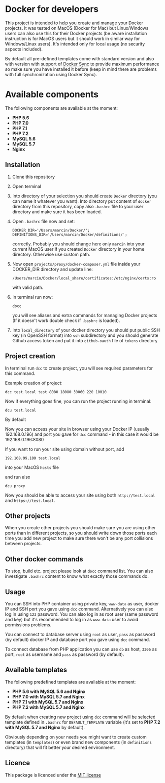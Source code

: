 # Docker for developers
This project is intended to help you create and manage your Docker projects. It was tested on MacOS (Docker for Mac) but Linux/Windows users can also use this for their Docker projects (be aware installation instruction is for MacOS users but it should work in similar way for Windows/Linux users). It's intended only for local usage (no security aspects included).

By default all pre-defined templates come with standard version and also with version with support of [Docker Sync](http://docker-sync.io) to provide maximum performance so make sure you have installed it before (keep in mind there are problems with full synchronization using Docker Sync).
 
# Available components
 
The following components are available at the moment:
- **PHP 5.6**
- **PHP 7.0**
- **PHP 7.1**
- **PHP 7.2**
- **MySQL 5.6**
- **MySQL 5.7**
- **Nginx**

## Installation

1. Clone this repository

2. Open terminal

3. Into directory of your selection you should create `Docker` directory (you can name it whatever you want). Into directory put content of `docker` directory from this repository, copy also `.bashrc` file to your user directory and make sure it has been loaded. 

4. Open `.bashrc` file now and set:

   ```
   DOCKER_DIR='/Users/marcin/Docker/';
   DEFINITIONS_DIR='/Users/marcin/Docker/definitions/';
   ```
   
   correctly. Probably you should change here only `marcin` into your current MacOS user if you created `Docker` directory in your home directory. Otherwise use custom path.
  
5. Now open `projects/proxy/docker-composer.yml` file inside your DOCKER_DIR directory and update line:

   ```
   /Users/marcin/Docker/local_share/certificates:/etc/nginx/certs:ro
   ```
   
   with valid path.
   
   
6. In terminal run now:

   ```
   docc
   ```
   
   you will see aliases and extra commands for managing Docker projects (If it doesn't work double check if `.bashrc` is loaded).
   
7. Into `local_directory` of your docker directory you should put public SSH key (in OpenSSH format) into `ssh` subdirectory and you should generate Github access token and put it into `github-oauth` file of `tokens` directory

## Project creation

In terminal run `dcc` to create project, you will see required parameters for this command.

Example creation of project:

```
dcc test.local test 8080 18080 30060 220 10010
```

Now if everything goes fine, you can run the project running in terminal:

```
dcu test.local
```

By default 

Now you can access your site in browser using your Docker IP (usually 192.168.0.196) and port you gave for `dcc` command - in this case it would be 192.168.0.196:8080

If you want to run your site using domain without port, add 

```
192.168.99.100 test.local
```
    
into your MacOS `hosts` file
    
and run also

```
dcu proxy
```

Now you should be able to access your site using both `http://test.local` and `https://test.local`.

## Other projects

When you create other projects you should make sure you are using other ports than in different projects, so you should write down those ports each time you add new project to make sure there won't be any port collisions between projects.

## Other docker commands

To stop, build etc. project please look at `docc` command list. You can also investigate `.bashrc` content to know what exactly those commands do. 

## Usage

You can SSH into PHP container using private key, `www-data` as user, docker IP and SSH port you gave using `dcc` command. Alternatively you can also log in using `123` password. You can also log in as root user (same password and key) but it's recommended to log in as `www-data` user to avoid permissions problems.

You can connect to database server using `root` as user, `pass` as password (by default) docker IP and database port you gave using `dcc` command.

To connect database from PHP application you can use `db` as host, `3306` as port, `root` as username and `pass` as password (by default).

## Available templates

The following predefined templates are available at the moment:

- **PHP 5.6 with MySQL 5.6 and Nginx**
- **PHP 7.0 with MySQL 5.7 and Nginx**
- **PHP 7.1 with MySQL 5.7 and Nginx**
- **PHP 7.2 with MySQL 5.7 and Nginx**

By default when creating new project using `dcc` command will be selected template defined in `.bashrc` for `DEFAULT_TEMPLATE` variable (it's set to **PHP 7.2 with MySQL 5.7 and Nginx** by default).

Obviously depending on your needs you might want to create custom templates (in `templates`) or even brand new components (in `definitions` directory) that will fit better your desired environment.   

## Licence

This package is licenced under the [MIT license](http://opensource.org/licenses/MIT)

